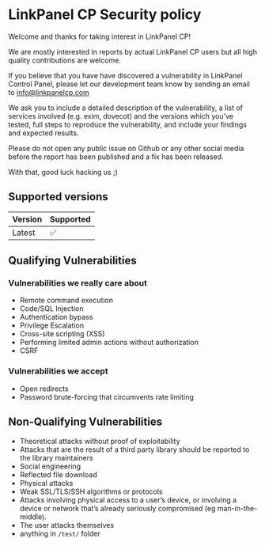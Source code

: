 # LinkPanel CP Security policy

Welcome and thanks for taking interest in LinkPanel CP!

We are mostly interested in reports by actual LinkPanel CP users but all high quality contributions are welcome.

If you believe that you have have discovered a vulnerability in LinkPanel Control Panel, please let our development team know by sending an email to <info@linkpanelcp.com>

We ask you to include a detailed description of the vulnerability, a list of services involved (e.g. exim, dovecot) and the versions which you've tested, full steps to reproduce the vulnerability, and include your findings and expected results.

Please do not open any public issue on Github or any other social media before the report has been published and a fix has been released.

With that, good luck hacking us ;)

## Supported versions

| Version | Supported          |
| ------- | ------------------ |
| Latest  | :white_check_mark: |

## Qualifying Vulnerabilities

### Vulnerabilities we really care about

- Remote command execution
- Code/SQL Injection
- Authentication bypass
- Privilege Escalation
- Cross-site scripting (XSS)
- Performing limited admin actions without authorization
- CSRF

### Vulnerabilities we accept

- Open redirects
- Password brute-forcing that circumvents rate limiting

## Non-Qualifying Vulnerabilities

- Theoretical attacks without proof of exploitability
- Attacks that are the result of a third party library should be reported to the library maintainers
- Social engineering
- Reflected file download
- Physical attacks
- Weak SSL/TLS/SSH algorithms or protocols
- Attacks involving physical access to a user’s device, or involving a device or network that’s already seriously compromised (eg man-in-the-middle).
- The user attacks themselves
- anything in `/test/` folder
